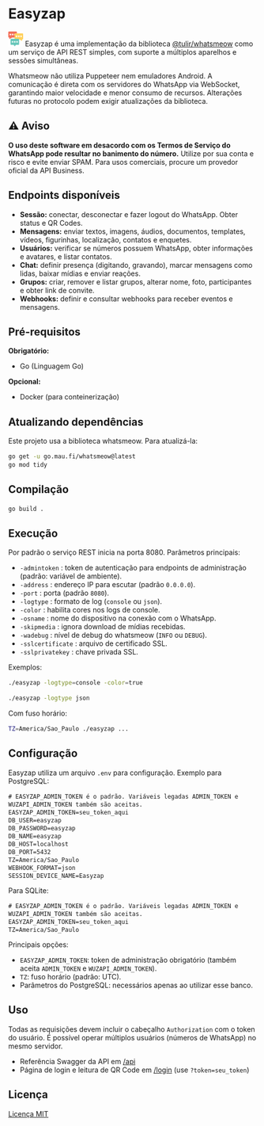 # Easyzap

<img src="static/favicon.ico" width="30"> Easyzap é uma implementação da biblioteca [@tulir/whatsmeow](https://github.com/tulir/whatsmeow) como um serviço de API REST simples, com suporte a múltiplos aparelhos e sessões simultâneas.

Whatsmeow não utiliza Puppeteer nem emuladores Android. A comunicação é direta com os servidores do WhatsApp via WebSocket, garantindo maior velocidade e menor consumo de recursos. Alterações futuras no protocolo podem exigir atualizações da biblioteca.

## :warning: Aviso

**O uso deste software em desacordo com os Termos de Serviço do WhatsApp pode resultar no banimento do número.** Utilize por sua conta e risco e evite enviar SPAM. Para usos comerciais, procure um provedor oficial da API Business.

## Endpoints disponíveis

* **Sessão:** conectar, desconectar e fazer logout do WhatsApp. Obter status e QR Codes.
* **Mensagens:** enviar textos, imagens, áudios, documentos, templates, vídeos, figurinhas, localização, contatos e enquetes.
* **Usuários:** verificar se números possuem WhatsApp, obter informações e avatares, e listar contatos.
* **Chat:** definir presença (digitando, gravando), marcar mensagens como lidas, baixar mídias e enviar reações.
* **Grupos:** criar, remover e listar grupos, alterar nome, foto, participantes e obter link de convite.
* **Webhooks:** definir e consultar webhooks para receber eventos e mensagens.

## Pré-requisitos

**Obrigatório:**
* Go (Linguagem Go)

**Opcional:**
* Docker (para conteinerização)

## Atualizando dependências

Este projeto usa a biblioteca whatsmeow. Para atualizá-la:

```bash
go get -u go.mau.fi/whatsmeow@latest
go mod tidy
```

## Compilação

```bash
go build .
```

## Execução

Por padrão o serviço REST inicia na porta 8080. Parâmetros principais:

* `-admintoken` : token de autenticação para endpoints de administração (padrão: variável de ambiente).
* `-address` : endereço IP para escutar (padrão `0.0.0.0`).
* `-port` : porta (padrão `8080`).
* `-logtype` : formato de log (`console` ou `json`).
* `-color` : habilita cores nos logs de console.
* `-osname` : nome do dispositivo na conexão com o WhatsApp.
* `-skipmedia` : ignora download de mídias recebidas.
* `-wadebug` : nível de debug do whatsmeow (`INFO` ou `DEBUG`).
* `-sslcertificate` : arquivo de certificado SSL.
* `-sslprivatekey` : chave privada SSL.

Exemplos:

```bash
./easyzap -logtype=console -color=true
```

```bash
./easyzap -logtype json
```

Com fuso horário:

```bash
TZ=America/Sao_Paulo ./easyzap ...
```

## Configuração

Easyzap utiliza um arquivo `.env` para configuração. Exemplo para PostgreSQL:

```env
# EASYZAP_ADMIN_TOKEN é o padrão. Variáveis legadas ADMIN_TOKEN e WUZAPI_ADMIN_TOKEN também são aceitas.
EASYZAP_ADMIN_TOKEN=seu_token_aqui
DB_USER=easyzap
DB_PASSWORD=easyzap
DB_NAME=easyzap
DB_HOST=localhost
DB_PORT=5432
TZ=America/Sao_Paulo
WEBHOOK_FORMAT=json
SESSION_DEVICE_NAME=Easyzap
```

Para SQLite:

```env
# EASYZAP_ADMIN_TOKEN é o padrão. Variáveis legadas ADMIN_TOKEN e WUZAPI_ADMIN_TOKEN também são aceitas.
EASYZAP_ADMIN_TOKEN=seu_token_aqui
TZ=America/Sao_Paulo
```

Principais opções:

* `EASYZAP_ADMIN_TOKEN`: token de administração obrigatório (também aceita `ADMIN_TOKEN` e `WUZAPI_ADMIN_TOKEN`).
* `TZ`: fuso horário (padrão: UTC).
* Parâmetros do PostgreSQL: necessários apenas ao utilizar esse banco.

## Uso

Todas as requisições devem incluir o cabeçalho `Authorization` com o token do usuário. É possível operar múltiplos usuários (números de WhatsApp) no mesmo servidor.

* Referência Swagger da API em [/api](/api)
* Página de login e leitura de QR Code em [/login](/login) (use `?token=seu_token`)

## Licença

[Licença MIT](LICENSE)


